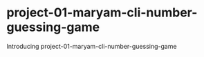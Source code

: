 # project-01-maryam-cli-number-guessing-game
 Introducing project-01-maryam-cli-number-guessing-game
